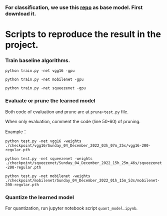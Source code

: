 ### For classification, we use this [repo](https://github.com/weiaicunzai/pytorch-cifar100) as base model. First download it.

# Scripts to reproduce the result in the project.

### Train baseline algorithms.
`python train.py -net vgg16 -gpu` 

`python train.py -net mobilenet -gpu`

`python train.py -net squeezenet -gpu`

### Evaluate or prune the learned model 
Both code of evaluation and prune are at `prune+test.py` file. 

When only evaluation, comment the code (line 50-60) of pruning.

Example：

`python test.py -net vgg16 -weights ./checkpoint/vgg16/Sunday_04_December_2022_03h_07m_25s/vgg16-200-regular.pth`

`python test.py -net squeezenet -weights ./checkpoint/squeezenet/Sunday_04_December_2022_15h_25m_46s/squeezenet-200-regular.pth`

`python test.py -net mobilenet -weights ./checkpoint/mobilenet/Sunday_04_December_2022_01h_15m_53s/mobilenet-200-regular.pth`



### Quantize the learned model 
For quantization, run jupyter notebook script `quant_model.ipynb`.
